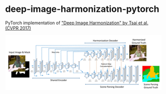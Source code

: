 # deep-image-harmonization-pytorch

PyTorch implementation of ["Deep Image Harmonization" by Tsai et al. (CVPR 2017)](https://arxiv.org/abs/1703.00069v1)

<p align="center"><img src="assets/architecture.png" width="720"\></p>
